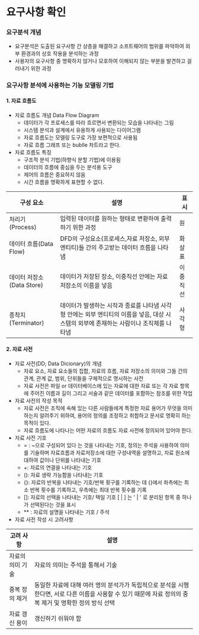 # 요구사항 확인
### 요구분석 개념
* 요구분석은 도출된 요구사항 간 상층을 해결하고 소프트웨어의 범위를 파악하여 외부 환경과의 상호 작용을 분석하는 과정
* 사용자의 요구사항 중 명확하지 않거나 모호하여 이해되지 않는 부분을 발견하고 걸러내기 위한 과정
### 요구사항 분석에 사용하는 기능 모델링 기법
#### 1. 자료 흐름도
* 자료 흐름도 개념 Data Flow Diagram
    * 데이터가 각 프로세스를 따라 흐르면서 변환되는 모습을 나타내는 그림
    * 시스템 분석과 설계에서 유용하게 사용되는 다이어그램
    * 자료 흐름도는 모델링 도구로 가장 보편적으로 사용됨
    * 자료 흐름 그래프 또는 bublle 차트라고 한다.
* 자료 흐름도 특징
    * 구조적 분석 기법(하향식 분할 기법)에 이용됨
    * 데이터의 흐름에 중심을 두는 분석용 도구
    * 제어의 흐름은 중요하지 않음
    * 시간 흐름을 명확하게 표현할 수 없다.

| 구성 요소               | 설명                                                                           | 표시   |
| ------------------- | ---------------------------------------------------------------------------- | ---- |
| 처리기 (Process)       | 입력된 데이터를 원하는 형태로 변환하여 출력하기 위한 과정                                             | 원    |
| 데이터 흐름(Data Flow)   | DFD의 구성요소(프로세스,자료 저장소, 외부 엔티티)들 간의 주고받는 데이터 흐름을 나타냄                          | 화살표  |
| 데이터 저장소(Data Store) | 데이터가 저장된 장소, 이중직선 안에는 자료 저장소의 이름을 넣음                                         | 이중직선 |
| 종착지(Terminator)     | 데이터가 발생하는 시작과 종료를 나타냄 사각형 안에는 외부 엔티티의 이름을 넣음, 대상 시스템의 외부에 존재하는 사람이나 조직체를 나타냄 | 사각형  |
#### 2. 자료 사전
* 자료 사전(DD; Data Dicionary)의 개념
    * 자료 요소, 자료 요소들의 집합, 자료의 흐름, 자료 저장소의 의미와 그들 간의 관계, 관계 값, 범위, 단위들을 구체적으로 명시하는 사전
    * 자료 사전은 파일 or 데이터베이스에 있는 자료에 대한 자료 또는 각 자료 항목에 주어진 이름과 길이 그리고 서술과 같은 데이터를 포함하는 참조를 위한 작업
* 자료 사전의 작성 목적
    * 자료 사전은 조직에 속해 있는 다른 사람들에게 특정한 자료 용어가 무엇을 의미하는지 알려주기 위하여, 용어의 정의를 조정하고 취합하고 문서로 명확히 하는 목적이 있다.
    * 자료 흐름도에 나타나는 어떤 자료의 흐름도 자료 사전에 정의되어 있어야 한다.
* 자료 사전 기호
    * = : ~으로 구성되어 있다 는 것을 나타내는 기호, 정의는 주석을 사용하여 의미를 기술하며 자료흐름과 자료저장소에 대한 구성내역을 설명하고, 자료 원소에 대하여 값이나 단위를 나타내는 기호
    * +: 자료의 연결을 나타내는 기호
    * (): 자료 생략 가능함을 나타내는 기호
    * {}: 자료의 반복을 나타내는 기호/반복 횟구를 기록하는 데 {}에서 좌측에는 최소 반복 횟수를 기록하고, 우측에는 최대 반복 횟수를 기록
    * []: 자료의 선택을 나타내는 기호/ 택일 기호 [ | ] 는 ' | ' 로 분리된 항목 중 하나가 선택된다는 것을 표시
    *  ** : 자료의 설명을 나타내는 기호 / 주석
* 자료 사전 작성 시 고려사항

| 고려 사항     | 설명                                                                                         |
| --------- | ------------------------------------------------------------------------------------------ |
| 자료의 의미 기술 | 자료의 의미는 주석을 통해서 기술                                                                         |
| 중복 정의 제거  | 동일한 자료에 대해 여러 명의 분석가가 독립적으로 분석을 시행 한다면, 서로 다른 이름을 사용할 수 있기 때문에 자료 정의의 중복 제거 및 명확한 정의 방식 선택 |
| 자료 갱신 용이  | 갱신하기 쉬워야 함                                                                                 |
 
